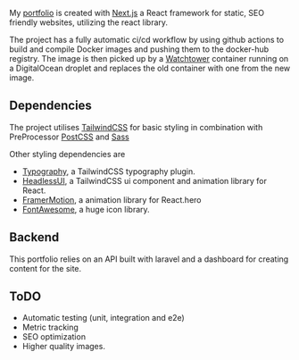 My [portfolio](https://andersfejerskov.dk) is created with [Next.js](https://nextjs.org/) a React framework for static, SEO friendly websites, utilizing the react library.

The project has a fully automatic ci/cd workflow by using github actions to build and compile Docker images and pushing them to the docker-hub registry. The image is then picked up by a [Watchtower](https://github.com/containrrr/watchtower) container running on a DigitalOcean droplet and replaces the old container with one from the new image. 

## Dependencies
The project utilises [TailwindCSS](https://tailwindcss.com/) for basic styling in combination with PreProcessor [PostCSS](https://postcss.org/) and [Sass](https://sass-lang.com/)

Other styling dependencies are 
* [Typography](https://github.com/tailwindlabs/tailwindcss-typography), a TailwindCSS typography plugin.
* [HeadlessUI](https://headlessui.dev/), a TailwindCSS ui component and animation library for React.
* [FramerMotion](https://www.framer.com/motion/), a animation library for React.hero
* [FontAwesome](https://fontawesome.com/), a huge icon library.

## Backend
This portfolio relies on an API built with laravel and a dashboard for creating content for the site. 

## ToDO
* Automatic testing (unit, integration and e2e)
* Metric tracking
* SEO optimization
* Higher quality images.

